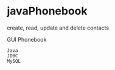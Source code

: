 # javaPhonebook
create, read, update and delete contacts

GUI Phonebook
 
    Java
    JDBC
    MySQL
 
